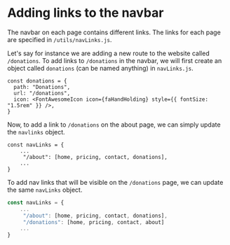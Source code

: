 # Adding links to the navbar

The navbar on each page contains different links. The links for each page are specified in `/utils/navLinks.js`.

Let's say for instance we are adding a new route to the website called `/donations`. To add links to `/donations` in the navbar, we will first create an object called `donations` (can be named anything) in `navLinks.js`.

```
const donations = {
  path: "Donations",
  url: "/donations",
  icon: <FontAwesomeIcon icon={faHandHolding} style={{ fontSize: "1.5rem" }} />,
}
```

Now, to add a link to `/donations` on the about page, we can simply update the `navlinks` object.

```
const navLinks = {
    ...
     "/about": [home, pricing, contact, donations],
    ...
}
```

To add nav links that will be visible on the `/donations` page, we can update the same `navLinks` object.

```js hl_lines="4"
const navLinks = {
    ...
     "/about": [home, pricing, contact, donations],
     "/donations": [home, pricing, contact, about]
    ...
}
```
